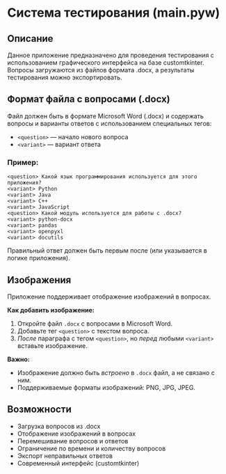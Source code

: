 # Система тестирования (main.pyw)

## Описание

Данное приложение предназначено для проведения тестирования с использованием графического интерфейса на базе customtkinter. Вопросы загружаются из файлов формата .docx, а результаты тестирования можно экспортировать.

## Формат файла с вопросами (.docx)

Файл должен быть в формате Microsoft Word (.docx) и содержать вопросы и варианты ответов с использованием специальных тегов:

- `<question>` — начало нового вопроса
- `<variant>` — вариант ответа

### Пример:
```
<question> Какой язык программирования используется для этого приложения?
<variant> Python
<variant> Java
<variant> C++
<variant> JavaScript
<question> Какой модуль используется для работы с .docx?
<variant> python-docx
<variant> pandas
<variant> openpyxl
<variant> docutils
```

Правильный ответ должен быть первым после <question> (или указывается в логике приложения).

## Изображения

Приложение поддерживает отображение изображений в вопросах.

**Как добавить изображение:**

1. Откройте файл `.docx` с вопросами в Microsoft Word.
2. Добавьте тег `<question>` с текстом вопроса.
3. _После_ параграфа с тегом `<question>`, но _перед_ любыми `<variant>` вставьте изображение.

**Важно:**

*   Изображение должно быть _встроено_ в `.docx` файл, а не связано с ним.
*   Поддерживаемые форматы изображений: PNG, JPG, JPEG.

## Возможности
- Загрузка вопросов из .docx
- Отображение изображений в вопросах
- Перемешивание вопросов и ответов
- Ограничение по времени и количеству вопросов
- Экспорт неправильных ответов
- Современный интерфейс (customtkinter)

